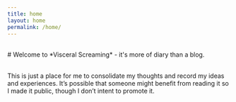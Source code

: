 ```yaml
---
title: home
layout: home
permalink: /home/
---
```

<br/>
# Welcome to *Visceral Screaming* - it's more of diary than a blog.

<br/>This is just a place for me to consolidate my thoughts and record my ideas and experiences. It’s possible that someone might benefit from reading it so I made it public, though I don’t intent to promote it. 
